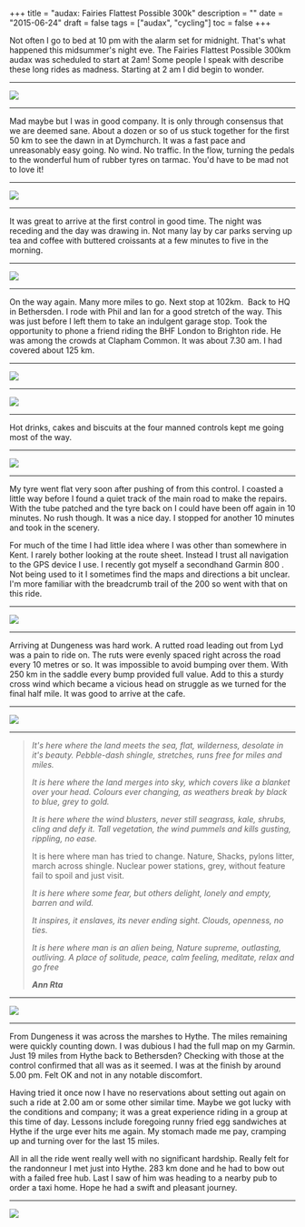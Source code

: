 +++
title = "audax: Fairies Flattest Possible 300k"
description = ""
date = "2015-06-24"
draft = false
tags = ["audax", "cycling"]
toc = false
+++

Not often I go to bed at 10 pm with the alarm set for midnight. That's what happened this midsummer's night eve. The Fairies Flattest Possible 300km audax was scheduled to start at 2am! Some people I speak with describe these long rides as madness. Starting at 2 am I did begin to wonder.

---

<img style="display:block;margin:auto" src="https://i.ibb.co/bgvHNDdf/ICU.jpg">

---

Mad maybe but I was in good company. It is only through consensus that we are deemed sane. About a dozen or so of us stuck together for the first 50 km to see the dawn in at Dymchurch. It was a fast pace and unreasonably easy going. No wind. No traffic. In the flow, turning the pedals to the wonderful hum of rubber tyres on tarmac. You'd have to be mad not to love it!

---

<img style="display:block;margin:auto" src="https://i.ibb.co/C5ZxtzN4/Nightriders.jpg">

---

It was great to arrive at the first control in good time. The night was receding and the day was drawing in. Not many lay by car parks serving up tea and coffee with buttered croissants at a few minutes to five in the morning.

---
<img style="display:block;margin:auto" src="https://i.ibb.co/k6wHKD8t/Everything-stops-for-a-cup-of-tea.jpg">

---

On the way again. Many more miles to go. Next stop at 102km.  Back to HQ in Bethersden. I rode with Phil and Ian for a good stretch of the way. This was just before I left them to take an indulgent garage stop. Took the opportunity to phone a friend riding the BHF London to Brighton ride. He was among the crowds at Clapham Common. It was about 7.30 am. I had covered about 125 km.

----

<img style="display:block;margin:auto" src="https://i.ibb.co/ksfBs5tx/All-looking-good-from-here.jpg">

---

<img style="display:block;margin:auto" src="https://i.ibb.co/GvCgVdz4/Recharged-and-energised.jpg">

---

Hot drinks, cakes and biscuits at the four manned controls kept me going most of the way.

---

<img style="display:block;margin:auto" src="https://i.ibb.co/C59V62wB/More-tea-and-biscuits.jpg">

---

My tyre went flat very soon after pushing of from this control. I coasted a little way before I found a quiet track of the main road to make the repairs. With the tube patched and the tyre back on I could have been off again in 10 minutes. No rush though. It was a nice day. I stopped for another 10 minutes and took in the scenery.

For much of the time I had little idea where I was other than somewhere in Kent. I rarely bother looking at the route sheet. Instead I trust all navigation to the GPS device I use. I recently got myself a secondhand Garmin 800 . Not being used to it I sometimes find the maps and directions a bit unclear.  I'm more familiar with the breadcrumb trail of the 200 so went with that on this ride. 

---

<img style="display:block;margin:auto" src="https://i.ibb.co/nMXKMKKp/Life-is-not-interested-in-good-and-evil.jpg">

---

Arriving at Dungeness was hard work. A rutted road leading out from Lyd was a pain to ride on. The ruts were evenly spaced right across the road every 10 metres or so. It was impossible to avoid bumping over them. With 250 km in the saddle every bump provided full value. Add to this a sturdy cross wind which became a vicious head on struggle as we turned for the final half mile. It was good to arrive at the cafe.

---

<img style="display:block;margin:auto" src="https://i.ibb.co/9HZWq1Mn/Dungeness.jpg">

---

> *It's here where the land meets the sea, flat, wilderness, desolate in it's beauty. Pebble-dash shingle, stretches, runs free for miles and miles.*
> 
> *It is here where the land merges into sky, which covers like a blanket over your head. Colours ever changing, as weathers break by black to blue, grey to gold.*
> 
> *It is here where the wind blusters, never still seagrass, kale, shrubs, cling and defy it. Tall vegetation, the wind pummels and kills gusting, rippling, no ease.*
> 
> It is here where man has tried to change. Nature, Shacks, pylons litter, march across shingle. Nuclear power stations, grey, without feature fail to spoil and just visit.
> 
> *It is here where some fear, but others delight, lonely and empty, barren and wild.*
> 
> *It inspires, it enslaves, its never ending sight. Clouds, openness, no ties.*
> 
> *It is here where man is an alien being, Nature supreme, outlasting, outliving. A place of solitude, peace, calm feeling, meditate, relax and go free*
> 
> ***Ann Rta***

---

<img style="display:block;margin:auto" src="https://i.ibb.co/8LXmhc2q/legend.jpg">

---
From Dungeness it was across the marshes to Hythe. The miles remaining were quickly counting down. I was dubious I had the full map on my Garmin. Just 19 miles from Hythe back to Bethersden? Checking with those at the control confirmed that all was as it seemed. I was at the finish by around 5.00 pm. Felt OK and not in any notable discomfort.

Having tried it once now I have no reservations about setting out again on such a ride at 2.00 am or some other similar time. Maybe we got lucky with the conditions and company; it was a great experience riding in a group at this time of day. Lessons include foregoing runny fried egg sandwiches at Hythe if the urge ever hits me again. My stomach made me pay, cramping up and turning over for the last 15 miles.

All in all the ride went really well with no significant hardship. Really felt for the randonneur I met just into Hythe. 283 km done and he had to bow out with a failed free hub. Last I saw of him was heading to a nearby pub to order a taxi home. Hope he had a swift and pleasant journey.

***

<img style="display:block;margin:auto" src="https://i.ibb.co/zH05RDf7/trip-5211349-map-full.png">